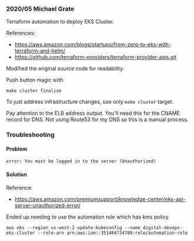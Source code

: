 ### 2020/05 Michael Grate

Terraform automation to deploy EKS Cluster.

References:
- https://aws.amazon.com/blogs/startups/from-zero-to-eks-with-terraform-and-helm/
- https://github.com/terraform-providers/terraform-provider-aws.git

Modified the original source code for readability.

Push button magic with
```
make cluster finalize
```
To just address infrastructure changes, use only `make cluster` target.

Pay attention to the ELB address output. You'll need this for the CNAME record for DNS. Not using Route53 for
my DNS so this is a manual process.


### Troubleshooting

#### Problem
```
error: You must be logged in to the server (Unauthorized)
```

#### Solution

Reference: 
- https://aws.amazon.com/premiumsupport/knowledge-center/eks-api-server-unauthorized-error/

Ended up needing to use the automation role which has kms policy.
```
aws eks --region us-west-2 update-kubeconfig --name digital-devops-eks-cluster --role-arn arn:aws:iam::351484734788:role/automation-role
```


